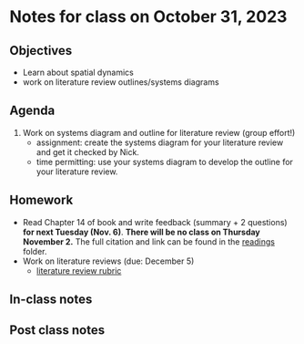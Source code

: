 # Notes for class on October 31, 2023

## Objectives
- Learn about spatial dynamics
- work on literature review outlines/systems diagrams

## Agenda
1. Work on systems diagram and outline for literature review (group effort!)
	- assignment: create the systems diagram for your literature review and get it
	checked by Nick.
	- time permitting: use your systems diagram to develop the outline for your literature
	review.

## Homework
- Read Chapter 14 of book and write feedback (summary + 2 questions) **for next Tuesday (Nov. 6)**.
**There will be no class on Thursday November 2.**
The full citation and link can be found in the 
[readings](../readings) folder.
- Work on literature reviews (due: December 5)
	- [literature review rubric](../rubrics/review_rubric.md)

## In-class notes

## Post class notes